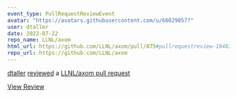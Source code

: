 ```yaml
---
event_type: PullRequestReviewEvent
avatar: "https://avatars.githubusercontent.com/u/66029857?"
user: dtaller
date: 2022-07-22
repo_name: LLNL/axom
html_url: https://github.com/LLNL/axom/pull/875#pullrequestreview-1048272442
repo_url: https://github.com/LLNL/axom
---
```


<a href='https://github.com/dtaller' target='_blank'>dtaller</a> <a href='https://github.com/LLNL/axom/pull/875#pullrequestreview-1048272442' target='_blank'>reviewed</a> a <a href='https://github.com/LLNL/axom/pull/875' target='_blank'>LLNL/axom pull request</a>

<small></small>

<a href='https://github.com/LLNL/axom/pull/875#pullrequestreview-1048272442' target='_blank'>View Review</a>